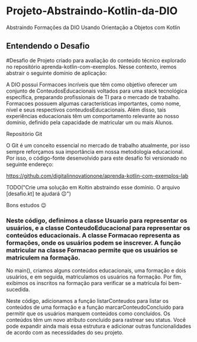 # Projeto-Abstraindo-Kotlin-da-DIO
Abstraindo Formações da DIO Usando Orientação a Objetos com Kotlin

## Entendendo o Desafio
 
#Desafio de Projeto criado para avaliação do conteúdo técnico explorado no repositório aprenda-kotlin-com-exemplos. Nesse contexto, iremos abstrair o seguinte domínio de aplicação:
 
A DIO possui Formacoes incríveis que têm como objetivo oferecer um conjunto de ConteudosEducacionais voltados para uma stack tecnológica específica, preparando profissionais de TI para o mercado de trabalho. Formacoes possuem algumas características importantes, como nome, nivel e seus respectivos conteudosEducacionais. Além disso, tais experiências educacionais têm um comportamento relevante ao nosso domínio, definido pela capacidade de matricular um ou mais Alunos.
 
Repositório Git
 
O Git é um conceito essencial no mercado de trabalho atualmente, por isso sempre reforçamos sua importância em nossa metodologia educacional. Por isso, o código-fonte desenvolvido para este desafio foi versionado no seguinte endereço:
 
https://github.com/digitalinnovationone/aprenda-kotlin-com-exemplos-lab
 
TODO("Crie uma solução em Koltin abstraindo esse domínio. O arquivo [desafio.kt] te ajudará 😉")
 
Bons estudos 😉

### Neste código, definimos a classe Usuario para representar os usuários, e a classe ConteudoEducacional para representar os conteúdos educacionais. A classe Formacao representa as formações, onde os usuários podem se inscrever. A função matricular na classe Formacao permite que os usuários se matriculem na formação.

No main(), criamos alguns conteúdos educacionais, uma formação e dois usuários, e em seguida, matriculamos os usuários na formação. Por fim, exibimos os inscritos na formação para verificar se a matrícula foi bem-sucedida.


Neste código, adicionamos a função listarConteudos para listar os conteúdos de uma formação e a função marcarConteudoConcluido para permitir que os usuários marquem conteúdos como concluídos. Os conteúdos têm um novo atributo concluido para rastrear seu status. Você pode expandir ainda mais essa estrutura e adicionar outras funcionalidades de acordo com as necessidades do seu projeto.
